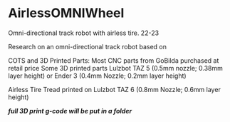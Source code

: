 # AirlessOMNIWheel
Omni-directional track robot with airless tire. 22-23

Research on an omni-directional track robot based on 

COTS and 3D Printed Parts:
  Most CNC parts from GoBilda
    purchased at retail price
  Some 3D printed parts
    Lulzbot TAZ 5 (0.5mm nozzle; 0.38mm layer height) or Ender 3 (0.4mm Nozzle; 0.2mm layer height)

Airless Tire
  Tread printed on Lulzbot TAZ 6 (0.8mm Nozzle; 0.6mm layer height)



***full 3D print g-code will be put in a folder***

